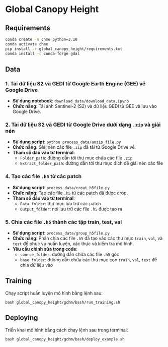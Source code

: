 # Global Canopy Height

## Requirements

```bash
conda create -n chme python=3.10
conda activate chme
pip install -r global_canopy_height/requirements.txt
conda install -c conda-forge gdal
```

## Data

### 1. Tải dữ liệu S2 và GEDI từ Google Earth Engine (GEE) về Google Drive
- **Sử dụng notebook**: `download_data/download_data.ipynb`
- **Chức năng**: Tải ảnh Sentinel-2 (S2) và dữ liệu GEDI từ GEE và lưu vào Google Drive.

### 2. Tải dữ liệu S2 và GEDI từ Google Drive dưới dạng `.zip` và giải nén

- **Sử dụng script**: `python process_data/unzip_file.py`
- **Chức năng**: Giải nén các file `.zip` đã tải từ Google Drive về.
- **Tham số đầu vào từ terminal**:
  - `Folder_path`: đường dẫn tới thư mục chứa các file `.zip`
  - `Extract_folder_path`: đường dẫn tới thư mục đích để giải nén các file

### 4. Tạo các file `.h5` từ các patch

- **Sử dụng script**: `process_data/creat_h5file.py`
- **Chức năng**: Tạo các file `.h5` từ các patch đã được crop.
- **Tham số đầu vào từ terminal**:
  - `Data_folder`: thư mục lưu trữ các patch
  - `Output_folder`: nơi lưu trữ các file `.h5` được tạo ra

### 5. Chia các file `.h5` thành các tập train, test, val

- **Sử dụng script**: `process_data/group_h5file.py`
- **Chức năng**: Phân chia các file `.h5` đã tạo vào các thư mục `train`, `val`, và `test` để phục vụ huấn luyện, xác thực và kiểm tra mô hình.
- **Yêu cầu chỉnh sửa trong code**:
  - `source_folder`: đường dẫn chứa các file `.h5` gốc
  - `base_folder`: đường dẫn chứa các thư mục con `train`, `val`, `test` để chia dữ liệu vào

## Training

Chạy script huấn luyện mô hình bằng lệnh sau:

```
bash global_canopy_height/gchm/bash/run_training.sh
```

## Deploying

Triển khai mô hình bằng cách chạy lệnh sau trong terminal:

```
bash global_canopy_height/gchm/bash/deploy_example.sh
```


